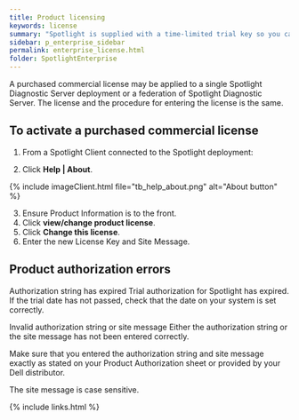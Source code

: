 ```yaml
---
title: Product licensing
keywords: license
summary: "Spotlight is supplied with a time-limited trial key so you can test the product. When the trial key expires Spotlight reverts to a preview mode with severely limited access. When you enter a valid license key and site message you are licensed to use Spotlight Enterprise."
sidebar: p_enterprise_sidebar
permalink: enterprise_license.html
folder: SpotlightEnterprise
---
```



A purchased commercial license may be applied to a single Spotlight Diagnostic Server deployment or a federation of Spotlight Diagnostic Server. The license and the procedure for entering the license is the same.

## To activate a purchased commercial license

1. From a Spotlight Client connected to the Spotlight deployment:

2. Click **Help \| About**.

{% include imageClient.html file="tb_help_about.png" alt="About button" %}

3. Ensure Product Information is to the front.
4. Click **view/change product license**.
5. Click **Change this license**.
6. Enter the new License Key and Site Message.


## Product authorization errors

Authorization string has expired
 Trial authorization for Spotlight has expired. If the trial date has not passed, check that the date on your system is set correctly.

Invalid authorization string or site message
 Either the authorization string or the site message has not been entered correctly.

Make sure that you entered the authorization string and site message exactly as stated on your Product Authorization sheet or provided by your Dell distributor.

The site message is case sensitive.

{% include links.html %}
